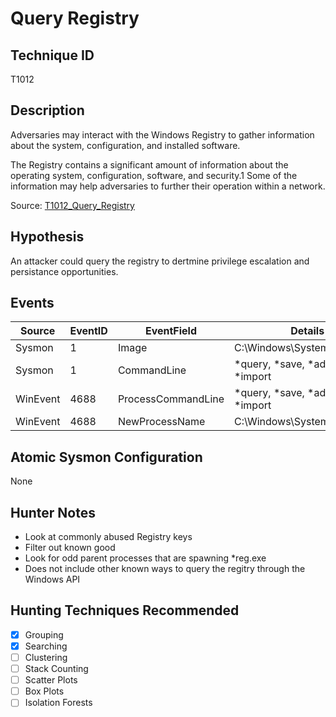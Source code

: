 # Query Registry
## Technique ID
T1012


## Description
Adversaries may interact with the Windows Registry to gather information about the system, configuration, and installed software.

The Registry contains a significant amount of information about the operating system, configuration, software, and security.1 Some of the information may help adversaries to further their operation within a network.

Source: [T1012_Query\_Registry](https://attack.mitre.org/wiki/Technique/T1012)

## Hypothesis
An attacker could query the registry to dertmine  privilege escalation and persistance opportunities.

## Events

| Source | EventID | EventField | Details | Reference | 
|--------|---------|-------|---------|-----------| 
|Sysmon | 1 | Image| C:\Windows\System32\reg.exe | - |
|Sysmon | 1 | CommandLine| *query, *save, *add, *export, *import  | - |
|WinEvent | 4688 | ProcessCommandLine | *query, *save, *add, *export, *import | - |
|WinEvent | 4688 | NewProcessName | C:\Windows\System32\reg.exe | - |


 



## Atomic Sysmon Configuration

None


## Hunter Notes
* Look at commonly abused Registry keys 
* Filter out known good
* Look for odd parent processes that are spawning *reg.exe
* Does not include other known ways to query the regitry through the Windows API 


## Hunting Techniques Recommended

- [x] Grouping
- [x] Searching
- [ ] Clustering
- [ ] Stack Counting
- [ ] Scatter Plots
- [ ] Box Plots
- [ ] Isolation Forests
